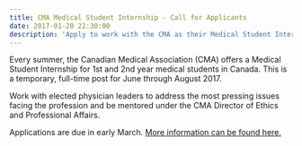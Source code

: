 ```yaml
---
title: CMA Medical Student Internship - Call for Applicants
date: 2017-01-20 22:30:00
description: 'Apply to work with the CMA as their Medical Student Intern for Summer 2017! Work with elected physician leaders to address the most pressing issues facing the profession.'
---
```



Every summer, the Canadian Medical Association (CMA) offers a Medical Student Internship for 1st and 2nd year medical students in Canada. This is a temporary, full-time post for June through August 2017.

Work with elected physician leaders to address the most pressing issues facing the profession and be mentored under the CMA Director of Ethics and Professional Affairs.

Applications are due in early March. [More information can be found here.](https://www.cma.ca/En/Pages/medical-student-intern.aspx)